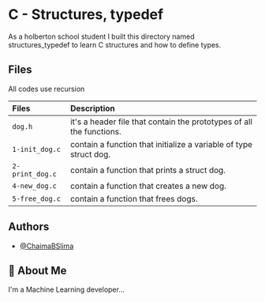 # C - Structures, typedef

As a holberton school student I built this directory named structures_typedef to learn C structures and how to define types.

## Files
 All codes use recursion

| Files |  Description                |
| :-------- |  :------------------------- |
| `dog.h` | it's a header file that contain the prototypes of all the functions.|
| `1-init_dog.c` |contain a function that initialize a variable of type struct dog. |
| `2-print_dog.c` | contain a function that prints a struct dog. |
| `4-new_dog.c` | contain  a function that creates a new dog. |
|`5-free_dog.c` |contain a function that frees dogs.|


## Authors

- [@ChaimaBSlima](https://github.com/ChaimaBSlima)


## 🚀 About Me
I'm a Machine Learning developer...